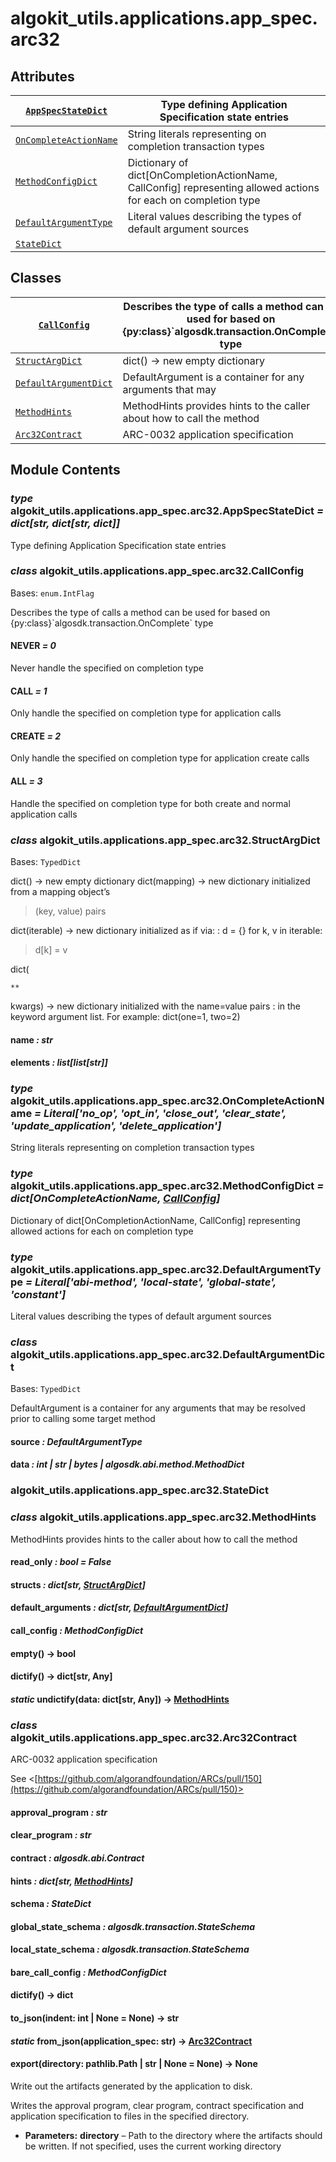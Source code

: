 # algokit_utils.applications.app_spec.arc32

## Attributes

| [`AppSpecStateDict`](#algokit_utils.applications.app_spec.arc32.AppSpecStateDict)         | Type defining Application Specification state entries                                                           |
|-------------------------------------------------------------------------------------------|-----------------------------------------------------------------------------------------------------------------|
| [`OnCompleteActionName`](#algokit_utils.applications.app_spec.arc32.OnCompleteActionName) | String literals representing on completion transaction types                                                    |
| [`MethodConfigDict`](#algokit_utils.applications.app_spec.arc32.MethodConfigDict)         | Dictionary of dict[OnCompletionActionName, CallConfig] representing allowed actions for each on completion type |
| [`DefaultArgumentType`](#algokit_utils.applications.app_spec.arc32.DefaultArgumentType)   | Literal values describing the types of default argument sources                                                 |
| [`StateDict`](#algokit_utils.applications.app_spec.arc32.StateDict)                       |                                                                                                                 |

## Classes

| [`CallConfig`](#algokit_utils.applications.app_spec.arc32.CallConfig)                   | Describes the type of calls a method can be used for based on {py:class}\`algosdk.transaction.OnComplete\` type   |
|-----------------------------------------------------------------------------------------|-------------------------------------------------------------------------------------------------------------------|
| [`StructArgDict`](#algokit_utils.applications.app_spec.arc32.StructArgDict)             | dict() -> new empty dictionary                                                                                    |
| [`DefaultArgumentDict`](#algokit_utils.applications.app_spec.arc32.DefaultArgumentDict) | DefaultArgument is a container for any arguments that may                                                         |
| [`MethodHints`](#algokit_utils.applications.app_spec.arc32.MethodHints)                 | MethodHints provides hints to the caller about how to call the method                                             |
| [`Arc32Contract`](#algokit_utils.applications.app_spec.arc32.Arc32Contract)             | ARC-0032 application specification                                                                                |

## Module Contents

### *type* algokit_utils.applications.app_spec.arc32.AppSpecStateDict *= dict[str, dict[str, dict]]*

Type defining Application Specification state entries

### *class* algokit_utils.applications.app_spec.arc32.CallConfig

Bases: `enum.IntFlag`

Describes the type of calls a method can be used for based on {py:class}\`algosdk.transaction.OnComplete\` type

#### NEVER *= 0*

Never handle the specified on completion type

#### CALL *= 1*

Only handle the specified on completion type for application calls

#### CREATE *= 2*

Only handle the specified on completion type for application create calls

#### ALL *= 3*

Handle the specified on completion type for both create and normal application calls

### *class* algokit_utils.applications.app_spec.arc32.StructArgDict

Bases: `TypedDict`

dict() -> new empty dictionary
dict(mapping) -> new dictionary initialized from a mapping object’s

> (key, value) pairs

dict(iterable) -> new dictionary initialized as if via:
: d = {}
  for k, v in iterable:
  <br/>
  > d[k] = v

dict(

```
**
```

kwargs) -> new dictionary initialized with the name=value pairs
: in the keyword argument list.  For example:  dict(one=1, two=2)

#### name *: str*

#### elements *: list[list[str]]*

### *type* algokit_utils.applications.app_spec.arc32.OnCompleteActionName *= Literal['no_op', 'opt_in', 'close_out', 'clear_state', 'update_application', 'delete_application']*

String literals representing on completion transaction types

### *type* algokit_utils.applications.app_spec.arc32.MethodConfigDict *= dict[OnCompleteActionName, [CallConfig](#algokit_utils.applications.app_spec.arc32.CallConfig)]*

Dictionary of dict[OnCompletionActionName, CallConfig] representing allowed actions for each on completion type

### *type* algokit_utils.applications.app_spec.arc32.DefaultArgumentType *= Literal['abi-method', 'local-state', 'global-state', 'constant']*

Literal values describing the types of default argument sources

### *class* algokit_utils.applications.app_spec.arc32.DefaultArgumentDict

Bases: `TypedDict`

DefaultArgument is a container for any arguments that may
be resolved prior to calling some target method

#### source *: DefaultArgumentType*

#### data *: int | str | bytes | algosdk.abi.method.MethodDict*

### algokit_utils.applications.app_spec.arc32.StateDict

### *class* algokit_utils.applications.app_spec.arc32.MethodHints

MethodHints provides hints to the caller about how to call the method

#### read_only *: bool* *= False*

#### structs *: dict[str, [StructArgDict](#algokit_utils.applications.app_spec.arc32.StructArgDict)]*

#### default_arguments *: dict[str, [DefaultArgumentDict](#algokit_utils.applications.app_spec.arc32.DefaultArgumentDict)]*

#### call_config *: MethodConfigDict*

#### empty() → bool

#### dictify() → dict[str, Any]

#### *static* undictify(data: dict[str, Any]) → [MethodHints](#algokit_utils.applications.app_spec.arc32.MethodHints)

### *class* algokit_utils.applications.app_spec.arc32.Arc32Contract

ARC-0032 application specification

See <[https://github.com/algorandfoundation/ARCs/pull/150](https://github.com/algorandfoundation/ARCs/pull/150)>

#### approval_program *: str*

#### clear_program *: str*

#### contract *: algosdk.abi.Contract*

#### hints *: dict[str, [MethodHints](#algokit_utils.applications.app_spec.arc32.MethodHints)]*

#### schema *: StateDict*

#### global_state_schema *: algosdk.transaction.StateSchema*

#### local_state_schema *: algosdk.transaction.StateSchema*

#### bare_call_config *: MethodConfigDict*

#### dictify() → dict

#### to_json(indent: int | None = None) → str

#### *static* from_json(application_spec: str) → [Arc32Contract](#algokit_utils.applications.app_spec.arc32.Arc32Contract)

#### export(directory: pathlib.Path | str | None = None) → None

Write out the artifacts generated by the application to disk.

Writes the approval program, clear program, contract specification and application specification
to files in the specified directory.

* **Parameters:**
  **directory** – Path to the directory where the artifacts should be written. If not specified,
  uses the current working directory
